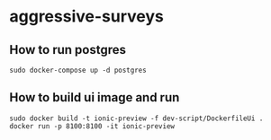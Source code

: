 # aggressive-surveys

## How to run postgres
```
sudo docker-compose up -d postgres
```

## How to build ui image and run
```
sudo docker build -t ionic-preview -f dev-script/DockerfileUi .
docker run -p 8100:8100 -it ionic-preview
```
